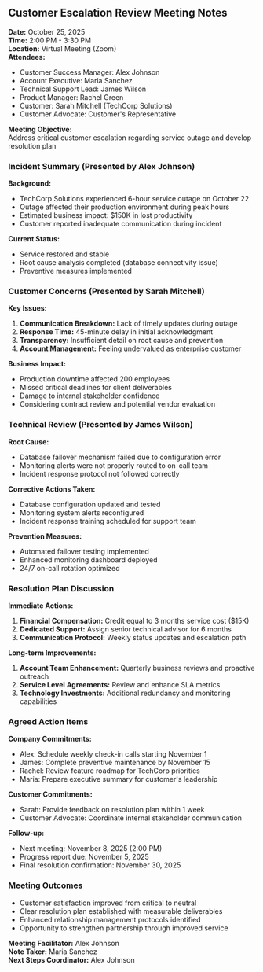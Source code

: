 ## Customer Escalation Review Meeting Notes

**Date:** October 25, 2025  
**Time:** 2:00 PM - 3:30 PM  
**Location:** Virtual Meeting (Zoom)  
**Attendees:**  
- Customer Success Manager: Alex Johnson  
- Account Executive: Maria Sanchez  
- Technical Support Lead: James Wilson  
- Product Manager: Rachel Green  
- Customer: Sarah Mitchell (TechCorp Solutions)  
- Customer Advocate: Customer's Representative  

**Meeting Objective:**  
Address critical customer escalation regarding service outage and develop resolution plan  

### Incident Summary (Presented by Alex Johnson)  
**Background:**  
- TechCorp Solutions experienced 6-hour service outage on October 22  
- Outage affected their production environment during peak hours  
- Estimated business impact: $150K in lost productivity  
- Customer reported inadequate communication during incident  

**Current Status:**  
- Service restored and stable  
- Root cause analysis completed (database connectivity issue)  
- Preventive measures implemented  

### Customer Concerns (Presented by Sarah Mitchell)  
**Key Issues:**  
1. **Communication Breakdown:** Lack of timely updates during outage  
2. **Response Time:** 45-minute delay in initial acknowledgment  
3. **Transparency:** Insufficient detail on root cause and prevention  
4. **Account Management:** Feeling undervalued as enterprise customer  

**Business Impact:**  
- Production downtime affected 200 employees  
- Missed critical deadlines for client deliverables  
- Damage to internal stakeholder confidence  
- Considering contract review and potential vendor evaluation  

### Technical Review (Presented by James Wilson)  
**Root Cause:**  
- Database failover mechanism failed due to configuration error  
- Monitoring alerts were not properly routed to on-call team  
- Incident response protocol not followed correctly  

**Corrective Actions Taken:**  
- Database configuration updated and tested  
- Monitoring system alerts reconfigured  
- Incident response training scheduled for support team  

**Prevention Measures:**  
- Automated failover testing implemented  
- Enhanced monitoring dashboard deployed  
- 24/7 on-call rotation optimized  

### Resolution Plan Discussion  
**Immediate Actions:**  
1. **Financial Compensation:** Credit equal to 3 months service cost ($15K)  
2. **Dedicated Support:** Assign senior technical advisor for 6 months  
3. **Communication Protocol:** Weekly status updates and escalation path  

**Long-term Improvements:**  
1. **Account Team Enhancement:** Quarterly business reviews and proactive outreach  
2. **Service Level Agreements:** Review and enhance SLA metrics  
3. **Technology Investments:** Additional redundancy and monitoring capabilities  

### Agreed Action Items  

**Company Commitments:**  
- Alex: Schedule weekly check-in calls starting November 1  
- James: Complete preventive maintenance by November 15  
- Rachel: Review feature roadmap for TechCorp priorities  
- Maria: Prepare executive summary for customer's leadership  

**Customer Commitments:**  
- Sarah: Provide feedback on resolution plan within 1 week  
- Customer Advocate: Coordinate internal stakeholder communication  

**Follow-up:**  
- Next meeting: November 8, 2025 (2:00 PM)  
- Progress report due: November 5, 2025  
- Final resolution confirmation: November 30, 2025  

### Meeting Outcomes  
- Customer satisfaction improved from critical to neutral  
- Clear resolution plan established with measurable deliverables  
- Enhanced relationship management protocols identified  
- Opportunity to strengthen partnership through improved service  

**Meeting Facilitator:** Alex Johnson  
**Note Taker:** Maria Sanchez  
**Next Steps Coordinator:** Alex Johnson